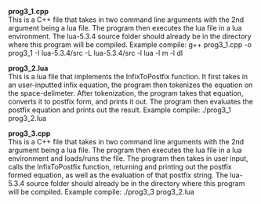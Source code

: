 <b>prog3_1.cpp</b><br/>
    This is a C++ file that takes in two command line arguments with the 2nd argument being a lua file. The program then executes the lua file in a lua environment. The lua-5.3.4 source folder should already be in the directory where this program will be compiled. Example compile: g++ prog3_1.cpp -o prog3_1 -I lua-5.3.4/src -L lua-5.3.4/src -l lua -l m -l dl

<b>prog3_2.lua</b><br/>
    This is a lua file that implements the InfixToPostfix function. It first takes in an user-inputted infix equation, the program then tokenizes the equation on the space-delimeter. After tokenization, the program takes that equation, converts it to postfix form, and prints it out. The program then evaluates the postfix equation and prints out the result. Example compile: ./prog3_1 prog3_2.lua

<b>prog3_3.cpp</b><br/>
    This is a C++ file that takes in two command line arguments with the 2nd argument being a lua file. The program then executes the lua file in a lua environment and loads/runs the file. The program then takes in user input, calls the InfixToPostfix function, returning and printing out the postfix formed equation, as well as the evaluation of that postfix string. The lua-5.3.4 source folder should already be in the directory where this program will be compiled. Example compile: ./prog3_3 prog3_2.lua
